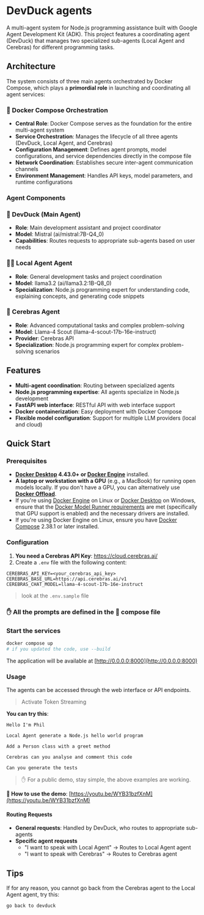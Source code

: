 # DevDuck agents

A multi-agent system for Node.js programming assistance built with Google Agent Development Kit (ADK). This
project features a coordinating agent (DevDuck) that manages two specialized sub-agents (Local Agent and
Cerebras) for different programming tasks.

## Architecture

The system consists of three main agents orchestrated by Docker Compose, which plays a
**primordial role** in launching and coordinating all agent services:

### 🐙 Docker Compose Orchestration

- **Central Role**: Docker Compose serves as the foundation for the entire multi-agent system
- **Service Orchestration**: Manages the lifecycle of all three agents (DevDuck, Local Agent, and Cerebras)
- **Configuration Management**: Defines agent prompts, model configurations, and service dependencies
  directly in the compose file
- **Network Coordination**: Establishes secure inter-agent communication channels
- **Environment Management**: Handles API keys, model parameters, and runtime configurations

### Agent Components

### 🦆 DevDuck (Main Agent)

- **Role**: Main development assistant and project coordinator
- **Model**: Mistral (ai/mistral:7B-Q4_0)
- **Capabilities**: Routes requests to appropriate sub-agents based on user needs

### 👨‍💻 Local Agent Agent

- **Role**: General development tasks and project coordination
- **Model**: llama3.2 (ai/llama3.2:1B-Q8_0)
- **Specialization**: Node.js programming expert for understanding code, explaining concepts, and generating code snippets

### 🧠 Cerebras Agent

- **Role**: Advanced computational tasks and complex problem-solving
- **Model**: Llama-4 Scout (llama-4-scout-17b-16e-instruct)
- **Provider**: Cerebras API
- **Specialization**: Node.js programming expert for complex problem-solving scenarios

## Features

- **Multi-agent coordination**: Routing between specialized agents
- **Node.js programming expertise**: All agents specialize in Node.js development
- **FastAPI web interface**: RESTful API with web interface support
- **Docker containerization**: Easy deployment with Docker Compose
- **Flexible model configuration**: Support for multiple LLM providers (local and cloud)

## Quick Start

### Prerequisites

- **[Docker Desktop] 4.43.0+ or [Docker Engine]** installed.
- **A laptop or workstation with a GPU** (e.g., a MacBook) for running open models locally. If you
  don't have a GPU, you can alternatively use **[Docker Offload]**.
- If you're using [Docker Engine] on Linux or [Docker Desktop] on Windows, ensure that the
  [Docker Model Runner requirements] are met (specifically that GPU
  support is enabled) and the necessary drivers are installed.
- If you're using Docker Engine on Linux, ensure you have [Docker Compose] 2.38.1 or later installed.

### Configuration

1. **You need a Cerebras API Key**: <https://cloud.cerebras.ai/>
2. Create a `.env` file with the following content:

```env
CEREBRAS_API_KEY=<your_cerebras_api_key>
CEREBRAS_BASE_URL=https://api.cerebras.ai/v1
CEREBRAS_CHAT_MODEL=llama-4-scout-17b-16e-instruct
```

> look at the `.env.sample` file

### ✋ All the prompts are defined in the 🐙 compose file

### Start the services

```bash
docker compose up
# if you updated the code, use --build
```

The application will be available at [http://0.0.0.0:8000](http://0.0.0.0:8000)

### Usage

The agents can be accessed through the web interface or API endpoints.

> Activate Token Streaming

**You can try this**:

```text
Hello I'm Phil

Local Agent generate a Node.js hello world program

Add a Person class with a greet method

Cerebras can you analyse and comment this code

Can you generate the tests
```

> ✋ For a public demo, stay simple, the above examples are working.

**🎥 How to use the demo**: [https://youtu.be/WYB31bzfXnM](https://youtu.be/WYB31bzfXnM)

#### Routing Requests

- **General requests**: Handled by DevDuck, who routes to appropriate sub-agents
- **Specific agent requests**
  + "I want to speak with Local Agent" → Routes to Local Agent agent
  + "I want to speak with Cerebras" → Routes to Cerebras agent

## Tips

If for any reason, you cannot go back from the Cerebras agent to the Local Agent agent, try this:

```text
go back to devduck
```

[Docker Compose]: https://github.com/docker/compose
[Docker Desktop]: https://www.docker.com/products/docker-desktop/
[Docker Engine]: https://docs.docker.com/engine/
[Docker Model Runner requirements]: https://docs.docker.com/ai/model-runner/
[Docker Offload]: https://www.docker.com/products/docker-offload/
